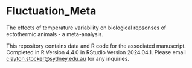 # Fluctuation_Meta
The effects of temperature variability on biological repsonses of ectothermic animals - a meta-analysis.

This repository contains data and R code for the associated manuscript. 
Completed in R Version 4.4.0 in RStudio Version 2024.04.1.
Please email clayton.stocker@sydney.edu.au for any inquiries.
